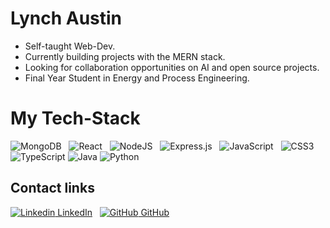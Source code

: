 # Lynch Austin  
- Self-taught Web-Dev.
- Currently building projects with the MERN stack.
- Looking for collaboration opportunities on AI and open source projects.
- Final Year Student in Energy and Process Engineering.
# My Tech-Stack
![MongoDB](https://img.shields.io/badge/MongoDB-%234ea94b.svg?style=for-the-badge&logo=mongodb&logoColor=white) &nbsp;
![React](https://img.shields.io/badge/react-%2320232a.svg?style=for-the-badge&logo=react&logoColor=%2361DAFB) &nbsp;
![NodeJS](https://img.shields.io/badge/node.js-6DA55F?style=for-the-badge&logo=node.js&logoColor=white) &nbsp;
![Express.js](https://img.shields.io/badge/express.js-%23404d59.svg?style=for-the-badge&logo=express&logoColor=%2361DAFB) &nbsp;
![JavaScript](https://img.shields.io/badge/javascript-%23323330.svg?style=for-the-badge&logo=javascript&logoColor=%23F7DF1E) &nbsp;
![CSS3](https://img.shields.io/badge/css3-%231572B6.svg?style=for-the-badge&logo=css3&logoColor=white)
![TypeScript](https://img.shields.io/badge/typescript-%23007ACC.svg?style=for-the-badge&logo=typescript&logoColor=white)
![Java](https://img.shields.io/badge/java-%23ED8B00.svg?style=for-the-badge&logo=java&logoColor=white)
![Python](https://img.shields.io/badge/python-3670A0?style=for-the-badge&logo=python&logoColor=ffdd54)


## Contact links
[![Linkedin](https://i.stack.imgur.com/gVE0j.png) LinkedIn](https://www.linkedin.com/in/austin-lynch-process-eng/)
&nbsp;
[![GitHub](https://i.stack.imgur.com/tskMh.png) GitHub](https://github.com/Lynch23)

